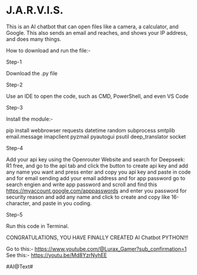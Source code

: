 # J.A.R.V.I.S.
This is an AI chatbot that can open files like a camera, a calculator, and Google. This also sends an  email and reaches, and shows your IP address, and does many things.

How to download and run the file:-

Step-1

Download the .py file

Step-2

Use an IDE to open the code, such as CMD, PowerShell, and even VS Code

Step-3

Install the module:-

pip install webbrowser requests datetime random subprocess smtplib email.message imapclient pyzmail pyautogui psutil deep_translator socket

Step-4

Add your api key using the Openrouter Website and search for Deepseek: R1 free, and go to the api tab and click the button to create api key and add any name you want and press enter and copy you api key and paste in code and for email sending add your email address and for app password go to search engien and write app password and scroll and find this https://myaccount.google.com/apppasswords and enter you password for security reason and add any name and click to create and copy like 16-character, and paste in you coding.
 
Step-5

Run this code in Terminal.

CONGRATULATIONS, YOU HAVE FINALLY CREATED AI Chatbot PYTHON!!!

Go to this:- https://www.youtube.com/@Lurax_Gamer?sub_confirmation=1     See this:- https://youtu.be/Md8YzrNyhEE

#AI@Text#
